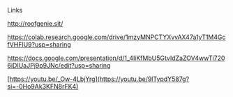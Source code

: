 Links 

http://roofgenie.sit/

https://colab.research.google.com/drive/1mzyMNPCTYXvvAX47a1yT1M4GcfVHFlU9?usp=sharing

https://docs.google.com/presentation/d/1_4liKfMbU5GtvIdZaZOV4wwTi7206iDIUaJPj9p9JNc/edit?usp=sharing

[https://youtu.be/_Ow-4LbjYrg](https://youtu.be/9lTypdY587g?si=-0Ho9Ak3KFN8rFK4)
